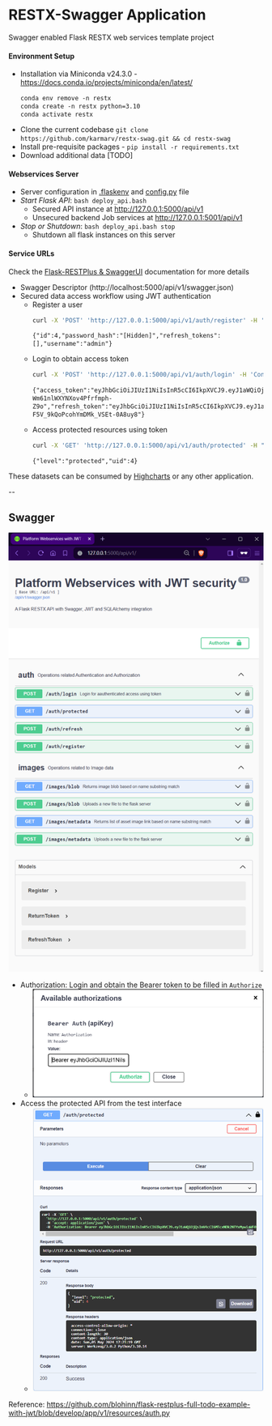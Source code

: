 # RESTX-Swagger Application
Swagger enabled Flask RESTX web services template project

#### Environment Setup
- Installation via Miniconda v24.3.0 - https://docs.conda.io/projects/miniconda/en/latest/
    ```
    conda env remove -n restx
    conda create -n restx python=3.10
    conda activate restx
    ```
- Clone the current codebase `git clone https://github.com/karmarv/restx-swag.git && cd restx-swag`
- Install pre-requisite packages -  `pip install -r requirements.txt`
- Download additional data [TODO]

#### Webservices Server 
- Server configuration in [.flaskenv](./.flaskenv) and [config.py](./src/rest/services/config.py) file
- *Start Flask API*: `bash deploy_api.bash`
    - Secured API instance at http://127.0.0.1:5000/api/v1
    - Unsecured backend Job services at http://127.0.0.1:5001/api/v1
- *Stop or Shutdown*: `bash deploy_api.bash stop`
    - Shutdown all flask instances on this server

#### Service URLs
Check the [Flask-RESTPlus & SwaggerUI](https://flask-restplus.readthedocs.io/en/stable/) documentation for more details
- Swagger Descriptor (http://localhost:5000/api/v1/swagger.json)
- Secured data access workflow using JWT authentication
    - Register a user
        ```bash
        curl -X 'POST' 'http://127.0.0.1:5000/api/v1/auth/register' -H 'Content-Type: application/json' -d '{ "username": "admin", "password": "Admin@123"}'
        ```
        ```log
        {"id":4,"password_hash":"[Hidden]","refresh_tokens":[],"username":"admin"}
        ```
    - Login to obtain access token
        ```bash
        curl -X 'POST' 'http://127.0.0.1:5000/api/v1/auth/login' -H 'Content-Type: application/json' -d '{ "username": "admin", "password": "Admin@123" }'
        ```
        ```log
        {"access_token":"eyJhbGciOiJIUzI1NiIsInR5cCI6IkpXVCJ9.eyJ1aWQiOjQsImV4cCI6MTcxNDk2NTM1NiwiaWF0IjoxNzE0OTI5MzU2fQ.XNJ2UHbDGsLp5QyR5-Wm61nlWXYNXov4Pfrfmph-Z9o","refresh_token":"eyJhbGciOiJIUzI1NiIsInR5cCI6IkpXVCJ9.eyJ1aWQiOjQsImV4cCI6MTcxNzUyMTM1NiwiaWF0IjoxNzE0OTI5MzU2fQ.xQ7UYjPPEDdLY-F5V_9kQoPcohYmDMk_VSEt-0A8uy8"}
        ```
    - Access protected resources using token
        ```bash 
        curl -X 'GET' 'http://127.0.0.1:5000/api/v1/auth/protected' -H "Authorization: Bearer eyJhbGciOiJIUzI1NiIsInR5cCI6IkpXVCJ9.eyJ1aWQiOjQsImV4cCI6MTcxNDk2NTM1NiwiaWF0IjoxNzE0OTI5MzU2fQ.XNJ2UHbDGsLp5QyR5-Wm61nlWXYNXov4Pfrfmph-Z9o"
        ```
        ```log
        {"level":"protected","uid":4}
        ```

These datasets can be consumed by [Highcharts](https://www.highcharts.com/demo) or any other application. 

-- 

## Swagger

[![Swagger UI](./data/assets/swagger-screenshot-jwt.png)](./data/assets/swagger-screenshot-jwt.png?raw=true "Swagger UI")

- Authorization: Login and obtain the Bearer token to be filled in `Authorize` 
    - [![Authh](./data/assets/swagger-auth-bearer-jwt.png)](./data/assets/swagger-auth-bearer-jwt.png?raw=true "Swagger UI")
- Access the protected API from the test interface 
    - [![Authh](./data/assets/swagger-auth-access.png)](./data/assets/swagger-auth-access.png?raw=true "Swagger UI")


Reference: https://github.com/blohinn/flask-restplus-full-todo-example-with-jwt/blob/develop/app/v1/resources/auth.py